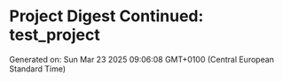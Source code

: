 # Project Digest Continued: test_project
Generated on: Sun Mar 23 2025 09:06:08 GMT+0100 (Central European Standard Time)

